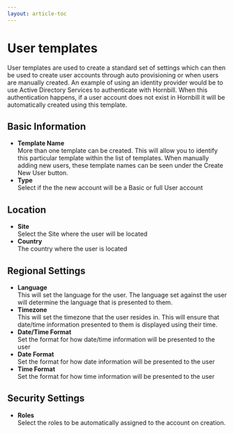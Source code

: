 ```yaml
---
layout: article-toc
---
```

# User templates
User templates are used to create a standard set of settings which can then be used to create user accounts through auto provisioning or when users are manually created. An example of using an identity provider would be to use Active Directory Services to authenticate with Hornbill. When this authentication happens, if a user account does not exist in Hornbill it will be automatically created using this template.

## Basic Information
* **Template Name**<br>More than one template can be created. This will allow you to identify this particular template within the list of templates. When manually adding new users, these template names can be seen under the Create New User button.
* **Type**<br>Select if the the new account will be a Basic or full User account

## Location
* **Site**<br>Select the Site where the user will be located
* **Country**<br>The country where the user is located

## Regional Settings

* **Language**<br>This will set the language for the user. The language set against the user will determine the language that is presented to them.
* **Timezone**<br>This will set the timezone that the user resides in. This will ensure that date/time information presented to them is displayed using their time.
* **Date/Time Format**<br>Set the format for how date/time information will be presented to the user
* **Date Format**<br>Set the format for how date information will be presented to the user
* **Time Format**<br>Set the format for how time information will be presented to the user

## Security Settings
* **Roles**<br>Select the roles to be automatically assigned to the account on creation.